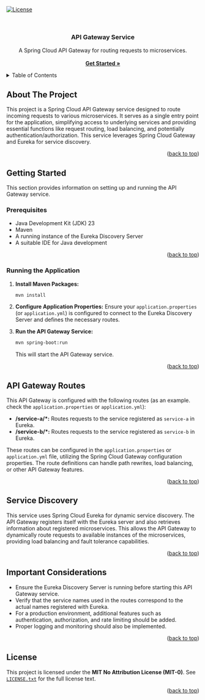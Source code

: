 <!-- Improved compatibility of back to top link: See: https://github.com/othneildrew/Best-README-Template/pull/73 -->
<a id="readme-top"></a>

<!-- PROJECT SHIELDS -->
[![License][license-shield]][license-url]

<!-- PROJECT LOGO -->
<br />
<div align="center">
  <h3 align="center">API Gateway Service</h3>

  <p align="center">
    A Spring Cloud API Gateway for routing requests to microservices.
    <br />
    <br />
    <a href="#getting-started"><strong>Get Started »</strong></a>
  </p>
</div>

<!-- TABLE OF CONTENTS -->
<details>
  <summary>Table of Contents</summary>
  <ol>
    <li>
      <a href="#about-the-project">About The Project</a>
    </li>
    <li>
      <a href="#getting-started">Getting Started</a>
      <ul>
        <li><a href="#prerequisites">Prerequisites</a></li>
        <li><a href="#running-the-application">Running the Application</a></li>
      </ul>
    </li>
    <li><a href="#routes">API Gateway Routes</a></li>
     <li><a href="#service-discovery">Service Discovery</a></li>
	 <li><a href="#important-considerations">Important Considerations</a></li>
    <li><a href="#license">License</a></li>
  </ol>
</details>

<!-- ABOUT THE PROJECT -->
## About The Project

This project is a Spring Cloud API Gateway service designed to route incoming requests to various microservices. It serves as a single entry point for the application, simplifying access to underlying services and providing essential functions like request routing, load balancing, and potentially authentication/authorization. This service leverages Spring Cloud Gateway and Eureka for service discovery.

<p align="right">(<a href="#readme-top">back to top</a>)</p>

<!-- GETTING STARTED -->
## Getting Started

This section provides information on setting up and running the API Gateway service.

### Prerequisites

*   Java Development Kit (JDK) 23
*   Maven
*   A running instance of the Eureka Discovery Server
*   A suitable IDE for Java development

<p align="right">(<a href="#readme-top">back to top</a>)</p>

### Running the Application

1.  **Install Maven Packages:**
    ```sh
    mvn install
    ```

2.  **Configure Application Properties:**
    Ensure your `application.properties` (or `application.yml`) is configured to connect to the Eureka Discovery Server and defines the necessary routes.

3.  **Run the API Gateway Service:**
    ```sh
    mvn spring-boot:run
    ```
    This will start the API Gateway service.

<p align="right">(<a href="#readme-top">back to top</a>)</p>

## API Gateway Routes

This API Gateway is configured with the following routes (as an example. check the `application.properties` or `application.yml`):

*   **/service-a/\*:** Routes requests to the service registered as `service-a` in Eureka.
*   **/service-b/\*:** Routes requests to the service registered as `service-b` in Eureka.

These routes can be configured in the `application.properties` or `application.yml` file, utilizing the Spring Cloud Gateway configuration properties. The route definitions can handle path rewrites, load balancing, or other API Gateway features.

<p align="right">(<a href="#readme-top">back to top</a>)</p>

## Service Discovery

This service uses Spring Cloud Eureka for dynamic service discovery. The API Gateway registers itself with the Eureka server and also retrieves information about registered microservices. This allows the API Gateway to dynamically route requests to available instances of the microservices, providing load balancing and fault tolerance capabilities.

<p align="right">(<a href="#readme-top">back to top</a>)</p>

## Important Considerations

*   Ensure the Eureka Discovery Server is running before starting this API Gateway service.
*   Verify that the service names used in the routes correspond to the actual names registered with Eureka.
*   For a production environment, additional features such as authentication, authorization, and rate limiting should be added.
*   Proper logging and monitoring should also be implemented.

<p align="right">(<a href="#readme-top">back to top</a>)</p>

<!-- LICENSE -->
## License

This project is licensed under the **MIT No Attribution License (MIT-0)**. See [`LICENSE.txt`](LICENSE.txt) for the full license text.

<p align="right">(<a href="#readme-top">back to top</a>)</p>

<!-- MARKDOWN LINKS & IMAGES -->
[license-shield]: https://img.shields.io/github/license/shanpadayhag/api-gateway-spring-cloud?style=for-the-badge
[license-url]: LICENSE.txt
